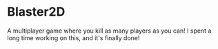 # Blaster2D
A multiplayer game where you kill as many players as you can! I spent a long time working on this, and it's finally done!